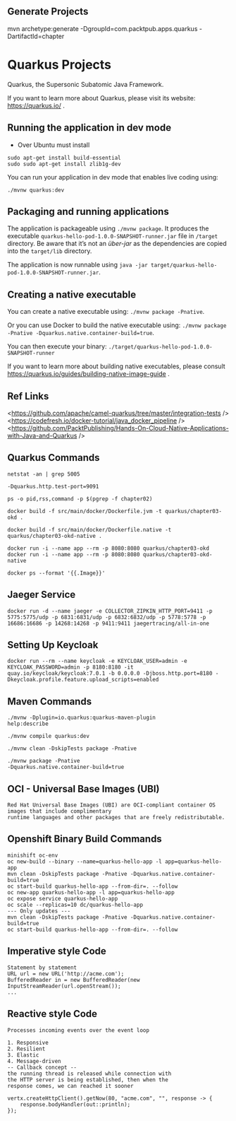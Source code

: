 ## Generate Projects
mvn archetype:generate -DgroupId=com.packtpub.apps.quarkus -DartifactId=chapter

# Quarkus Projects

Quarkus, the Supersonic Subatomic Java Framework.

If you want to learn more about Quarkus, please visit its website: https://quarkus.io/ .

## Running the application in dev mode

* Over Ubuntu must install

```
sudo apt-get install build-essential
sudo sudo apt-get install zlib1g-dev
```

You can run your application in dev mode that enables live coding using:
```
./mvnw quarkus:dev
```

## Packaging and running applications

The application is packageable using `./mvnw package`.
It produces the executable `quarkus-hello-pod-1.0.0-SNAPSHOT-runner.jar` file in `/target` directory.
Be aware that it’s not an _über-jar_ as the dependencies are copied into the `target/lib` directory.

The application is now runnable using `java -jar target/quarkus-hello-pod-1.0.0-SNAPSHOT-runner.jar`.

## Creating a native executable

You can create a native executable using: `./mvnw package -Pnative`.

Or you can use Docker to build the native executable using: `./mvnw package -Pnative -Dquarkus.native.container-build=true`.

You can then execute your binary: `./target/quarkus-hello-pod-1.0.0-SNAPSHOT-runner`

If you want to learn more about building native executables, please consult https://quarkus.io/guides/building-native-image-guide .

## Ref Links

<https://github.com/apache/camel-quarkus/tree/master/integration-tests />
<https://codefresh.io/docker-tutorial/java_docker_pipeline />
<https://github.com/PacktPublishing/Hands-On-Cloud-Native-Applications-with-Java-and-Quarkus />

## Quarkus Commands
```
netstat -an | grep 5005
```
```
-Dquarkus.http.test-port=9091
```
```
ps -o pid,rss,command -p $(pgrep -f chapter02)
```
```
docker build -f src/main/docker/Dockerfile.jvm -t quarkus/chapter03-okd .
```
```
docker build -f src/main/docker/Dockerfile.native -t quarkus/chapter03-okd-native .
```
```
docker run -i --name app --rm -p 8080:8080 quarkus/chapter03-okd
docker run -i --name app --rm -p 8080:8080 quarkus/chapter03-okd-native
```
```
docker ps --format '{{.Image}}'
```

## Jaeger Service
```
docker run -d --name jaeger -e COLLECTOR_ZIPKIN_HTTP_PORT=9411 -p 5775:5775/udp -p 6831:6831/udp -p 6832:6832/udp -p 5778:5778 -p 16686:16686 -p 14268:14268 -p 9411:9411 jaegertracing/all-in-one
```
## Setting Up Keycloak
```
docker run --rm --name keycloak -e KEYCLOAK_USER=admin -e KEYCLOAK_PASSWORD=admin -p 8180:8180 -it quay.io/keycloak/keycloak:7.0.1 -b 0.0.0.0 -Djboss.http.port=8180 -Dkeycloak.profile.feature.upload_scripts=enabled
```

## Maven Commands

<code>./mvnw -Dplugin=io.quarkus:quarkus-maven-plugin help:describe</code>

<code>./mvnw compile quarkus:dev</code>

<code>./mvnw clean -DskipTests package -Pnative</code>

<code>./mvnw package -Pnative -Dquarkus.native.container-build=true</code>

## OCI - Universal Base Images (UBI)
```
Red Hat Universal Base Images (UBI) are OCI-compliant container OS images that include complimentary
runtime languages and other packages that are freely redistributable.
```
## Openshift Binary Build Commands
```
minishift oc-env 
oc new-build --binary --name=quarkus-hello-app -l app=quarkus-hello-app
mvn clean -DskipTests package -Pnative -Dquarkus.native.container-build=true
oc start-build quarkus-hello-app --from-dir=. --follow
oc new-app quarkus-hello-app -l app=quarkus-hello-app
oc expose service quarkus-hello-app
oc scale --replicas=10 dc/quarkus-hello-app
--- Only updates ---
mvn clean -DskipTests package -Pnative -Dquarkus.native.container-build=true
oc start-build quarkus-hello-app --from-dir=. --follow
```

## Imperative style Code
```text
Statement by statement
URL url = new URL('http://acme.com');
BufferedReader in = new BufferedReader(new InputStreamReader(url.openStream());
...
```
## Reactive style Code
```text
Processes incoming events over the event loop

1. Responsive
2. Resilient
3. Elastic
4. Message-driven
-- Callback concept --
the running thread is released while connection with
the HTTP server is being established, then when the
response comes, we can reached it sooner
```

```
vertx.createHttpClient().getNow(80, "acme.com", "", response -> {
    response.bodyHandler(out::println);
});
```
